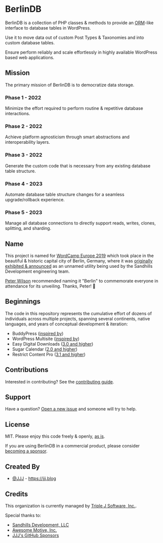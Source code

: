 # BerlinDB

BerlinDB is a collection of PHP classes & methods to provide an <a href="https://en.wikipedia.org/wiki/Object-relational_mapping">ORM</a>-like interface to database tables in WordPress.

Use it to move data out of custom Post Types & Taxonomies and into custom database tables.

Ensure perform reliably and scale effortlessly in highly available WordPress based web applications.

## Mission
The primary mission of BerlinDB is to democratize data storage.

### Phase 1 - 2022
Minimize the effort required to perform routine & repetitive database interactions.

### Phase 2 - 2022
Achieve platform agnosticism through smart abstractions and interoperability layers.

### Phase 3 - 2022
Generate the custom code that is necessary from any existing database table structure.

### Phase 4 - 2023
Automate database table structure changes for a seamless upgrade/rollback experience.

### Phase 5 - 2023
Manage all database connections to directly support reads, writes, clones, splitting, and sharding.

## Name

This project is named for [WordCamp Europe 2019](https://europe.wordcamp.org/2019/) which took place in the beautiful & historic capital city of Berlin, Germany, where it was <a href="https://jjj.blog/wceu-2019/">originally exhibited & announced</a> as an unnamed utility being used by the Sandhills Development engineering team.

<a href="https://peterwilson.cc">Peter Wilson</a> recommended naming it "Berlin" to commemorate everyone in attendance for its unveiling. Thanks, Peter! 🙏

## Beginnings

The code in this repository represents the cumulative effort of dozens of individuals across multiple projects, spanning several continents, native languages, and years of conceptual development & iteration:

* BuddyPress (<a href="https://buddypress.org">inspired by</a>)
* WordPress Multisite (<a href="https://make.wordpress.org/core/components/networks-sites/">inspired by</a>)
* Easy Digital Downloads (<a href="https://github.com/easydigitaldownloads/easy-digital-downloads/tree/release/3.0">3.0 and higher</a>)
* Sugar Calendar (<a href="https://github.com/sugarcalendar/sugar-event-calendar-lite">2.0 and higher</a>)
* Restrict Content Pro (<a href="https://github.com/restrictcontentpro">3.1 and higher</a>)

## Contributions

Interested in contributing? See the [contributing guide](/CONTRIBUTING.md).

## Support

Have a question? [Open a new issue](https://github.com/berlindb/core/issues/new) and someone will try to help.

## License

MIT. Please enjoy this code freely & openly, [as is](/LICENSE).

If you are using BerlinDB in a commercial product, please consider [becoming a sponsor](https://github.com/sponsors/jjj?frequency=recurring&sponsor=jjj).

## Created By

- [@JJJ](https://x.com/JJJ) - https://jjj.blog

## Credits

This organization is currently managed by <a href="https://jjj.software">Triple J Software, Inc.</a>.

Special thanks to:
- <a href="https://sandhillsdev.com">Sandhills Development, LLC</a>
- <a href="https://awesomemotive.com">Awesome Motive, Inc.</a>
- <a href="https://github.com/sponsors/JJJ/">JJJ's GitHub Sponsors</a>
